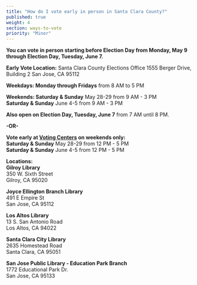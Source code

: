 ```yaml
---
title: "How do I vote early in person in Santa Clara County?"
published: true
weight: 4
section: ways-to-vote
priority: "Minor"
---
```


**You can vote in person starting before Election Day from Monday, May 9 through Election Day, Tuesday, June 7.**  

**Early Vote Location:** Santa Clara County Elections Office 1555 Berger Drive, Building 2  San Jose, CA 95112  

**Weekdays: Monday through Fridays** from 8 AM to 5 PM  

**Weekends: Saturday & Sunday** May 28-29 from 9 AM - 3 PM  
            **Saturday & Sunday** June 4-5 from 9 AM - 3 PM  

**Also open on Election Day, Tuesday, June 7** from 7 AM until 8 PM.  

**-OR-**  

**Vote early at [Voting Centers](https://www.sccgov.org/sites/rov/VBM/Pages/VoteEarly.aspx) on weekends only:**  
  **Saturday & Sunday** May 28-29 from 12 PM - 5 PM  
  **Saturday & Sunday** June 4-5 from 12 PM - 5 PM  

**Locations:**  
  **Gilroy Library**  
  350 W. Sixth Street  
  Gilroy, CA 95020​  
  
  **Joyce Ellington Branch Library**  
  491 E Empire St  
  San Jose, CA 95112  

  **Los Altos Library**  
  13 S. San Antonio Road  
  Los Altos, CA 94022  

  **Santa Clara City Library**  
  2635 Homestead Road  
  Santa Clara, CA 95051  

  **San Jose Public Library - Education Park Branch**  
  1772 Educational Park Dr.  
  San Jose, CA 95133  

